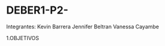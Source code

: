 # DEBER1-P2-
Integrantes: Kevin Barrera
             Jennifer Beltran
             Vanessa Cayambe
             
1.OBJETIVOS  
